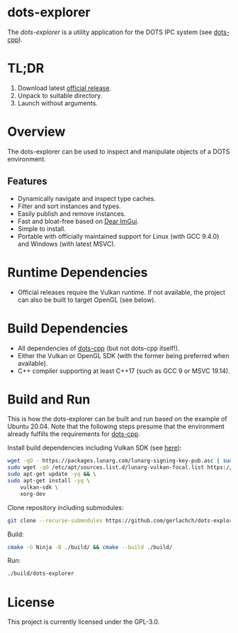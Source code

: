 # dots-explorer

The *dots-explorer* is a utility application for the DOTS IPC system (see [dots-cpp](https://github.com/pnxs/dots-cpp)).

# TL;DR

1. Download latest [official release](https://github.com/gerlachch/dots-explorer/releases).
2. Unpack to suitable directory.
3. Launch without arguments.

# Overview

The dots-explorer can be used to inspect and manipulate objects of a DOTS environment.

## Features

* Dynamically navigate and inspect type caches.
* Filter and sort instances and types.
* Easily publish and remove instances.
* Fast and bloat-free based on [Dear ImGui](https://github.com/ocornut/imgui).
* Simple to install.
* Portable with officially maintained support for Linux (with GCC 9.4.0) and Windows (with latest MSVC).

# Runtime Dependencies

* Official releases require the Vulkan runtime. If not available, the project can also be built to target OpenGL (see below).

# Build Dependencies

* All dependencies of [dots-cpp](https://github.com/pnxs/dots-cpp#dependencies) (but not dots-cpp itself!).
* Either the Vulkan or OpenGL SDK (with the former being preferred when available).
* C++ compiler supporting at least C++17 (such as GCC 9 or MSVC 19.14).

# Build and Run

This is how the dots-explorer can be built and run based on the example of Ubuntu 20.04. Note that the following steps presume that the environment already fulfills the requirements for [dots-cpp](https://github.com/pnxs/dots-cpp#build-and-run).

Install build dependencies including Vulkan SDK (see [here](https://vulkan.lunarg.com/sdk/home#linux)):

```sh
wget -qO - https://packages.lunarg.com/lunarg-signing-key-pub.asc | sudo apt-key add - && \
sudo wget -qO /etc/apt/sources.list.d/lunarg-vulkan-focal.list https://packages.lunarg.com/vulkan/lunarg-vulkan-focal.list && \
sudo apt-get update -yq && \
sudo apt-get install -yq \
    vulkan-sdk \
    xorg-dev
```

Clone repository including submodules:

```sh
git clone --recurse-submodules https://github.com/gerlachch/dots-explorer.git && cd dots-explorer
```

Build:

```sh
cmake -G Ninja -B ./build/ && cmake --build ./build/
```

Run:

```sh
./build/dots-explorer
```

# License

This project is currently licensed under the GPL-3.0.
